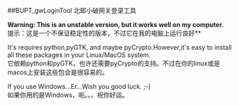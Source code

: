 ##BUPT_gwLoginTool
北邮小破网关登录工具

**Warning: This is an unstable version, but it works well on my computer.**    
提示：这是一个不保证稳定性的版本，不过它在我的电脑上运行良好**



It's requires python,pyGTK, and maybe pyCrypto.However,it's easy to install all these packages in your Linux/MacOS system.     
它依赖python和pyGTK，也许还需要pyCrypto的支持。不过在你的linux或是macos上安装这些包会是很容易的。



If you use Windows...Er...Wish you good luck. ;-)    
如果你用的是Windows，呃。。。祝你好运。
